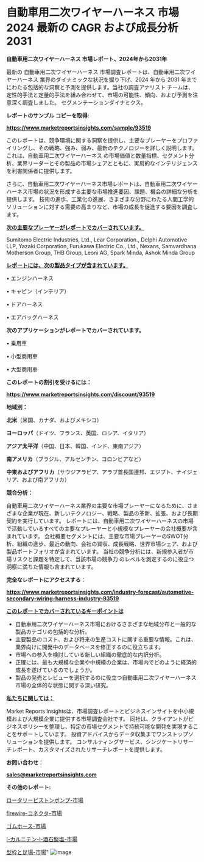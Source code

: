 # 自動車用二次ワイヤーハーネス 市場 2024 最新の CAGR および成長分析 2031

<strong>自動車用二次ワイヤーハーネス 市場レポート、2024年から2031年</strong>

最新の 自動車用二次ワイヤーハーネス 市場調査レポートは、自動車用二次ワイヤーハーネス 業界のダイナミックな状況を掘り下げ、2024 年から 2031 年までにわたる包括的な洞察と予測を提供します。当社の調査アナリスト チームは、定性的手法と定量的手法を組み合わせて、市場の可能性、傾向、および予測を注意深く調査しました。 セグメンテーションダイナミクス。



<strong>レポートのサンプル コピーを取得:</strong> <a href=https://www.marketreportsinsights.com/sample/93519>

<strong><u>https://www.marketreportsinsights.com/sample/93519</u></strong></a>

このレポートは、競争環境に関する洞察を提供し、主要なプレーヤーをプロファイリングし、その戦略、強み、弱み、最新のテクノロジーを詳しく説明します。 これは、自動車用二次ワイヤーハーネス の市場価値と数量指標、セグメント分析、業界リーダーとその製品の市場シェアとともに、実用的なインテリジェンスを利害関係者に提供します。

さらに、自動車用二次ワイヤーハーネス市場レポートは、自動車用二次ワイヤーハーネス市場の状況を形成する主要な市場推進要因、課題、機会の詳細な分析を提供します。 技術の進歩、工業化の進展、さまざまな分野にわたる人間工学的ソリューションに対する需要の高まりなど、市場の成長を促進する要因を調査します。



<strong><u>次の主要なプレーヤーがレポートでカバーされています。</u></strong>

Sumitomo Electric Industries, Ltd., Lear Corporation., Delphi Automotive LLP, Yazaki Corporation, Furukawa Electric Co., Ltd., Nexans, Samvardhana Motherson Group, THB Group, Leoni AG, Spark Minda, Ashok Minda Group



<strong><u><b>レポートには、次の製品タイプが含まれています。</b></u></strong>

• エンジンハーネス

• キャビン（インテリア）

• ドアハーネス

• エアバッグハーネス



<strong><b>次のアプリケーションがレポートでカバーされています。</b></strong>

• 乗用車

• 小型商用車

• 大型商用車



<strong><b>このレポートの割引を受けるには：</b></strong><a href=https://www.marketreportsinsights.com/discount/93519>

<strong><u>https://www.marketreportsinsights.com/discount/93519</u></strong></a>



<strong>地域別：</strong>



<strong>北米</strong>（米国、カナダ、およびメキシコ）



<strong>ヨーロッパ</strong>（ドイツ、フランス、英国、ロシア、イタリア）



<strong>アジア太平洋</strong>（中国、日本、韓国、インド、東南アジア）



<strong>南アメリカ</strong>（ブラジル、アルゼンチン、コロンビアなど）



<strong>中東およびアフリカ</strong>（サウジアラビア、アラブ首長国連邦、エジプト、ナイジェリア、および南アフリカ）



<strong>競合分析：</strong>

自動車用二次ワイヤーハーネス業界の主要な市場プレーヤーになるために、さまざまな企業が現在、新しいテクノロジー、戦略、製品の革新、拡張、および長期契約を実行しています。 レポートには、自動車用二次ワイヤーハーネスの市場で活動しているすべての主要なプレーヤーと小規模なプレーヤーの会社概要が含まれています。 会社概要セグメントには、主要な市場プレーヤーのSWOT分析、組織の進歩、最近の動向、会社の買収、成長戦略、世界市場シェア、および製品ポートフォリオが含まれています。 当社の競争分析には、新規参入者が市場リスクと課題を特定して、当該市場の競争力 のレベルを測定するのに役立つ洞察に満ちた情報も含まれています。



<strong>完全なレポートにアクセスする</strong>：

<a href=https://www.marketreportsinsights.com/industry-forecast/automotive-secondary-wiring-harness-industry-93519>

<strong><u>https://www.marketreportsinsights.com/industry-forecast/automotive-secondary-wiring-harness-industry-93519</u></strong></a>



<strong><u><b>このレポートでカバーされているキーポイントは</b></u></strong>
<ul>
  <li>自動車用二次ワイヤーハーネス市場におけるさまざまな地域分布と一般的な製品カテゴリの包括的な分析。</li>
  <li>主要製品のコスト、および将来の生産コストに関する重要な情報。これは、業界向けに開発中のデータベースを修正するのに役立ちます。</li>
  <li>市場への参入を検討している新しい組織の徹底的な内訳分析。</li>
  <li>正確には、最も大規模な企業や中規模の企業は、市場内でどのように経済的成長を遂げているのでしょうか。</li>
  <li>製品の発売とレビューを選択するのに役立つ自動車用二次ワイヤーハーネス市場の全体的な状態に関する深い研究。</li>
</ul>


<strong><u><b>私たちに関しては：</b></u></strong>

Market Reports Insightsは、市場調査レポートとビジネスインサイトを中小規模および大規模企業に提供する市場調査会社です。 同社は、クライアントがビジネスポリシーを整理し、特定の市場セグメントで持続可能な開発を実現することをサポートしています。 投資アドバイスからデータ収集までワンストップソリューションを提供します。 コンサルティングサービス、シンジケートリサーチレポート、カスタマイズされたリサーチレポートを提供します。



<strong><b>お問い合わせ</b></strong>：

<a href=mailto:sales@marketreportsinsights.com>

<strong><u>sales@marketreportsinsights.com</u></strong></a>



<strong>その他のレポート:</strong>

<a href=https://www.linkedin.com/pulse/ロータリーピストンポンプ-市場-2023-総合分析と事業成長戦略-2030-pr-news-hub-zd9df/>ロータリーピストンポンプ-市場</a>

<a href=https://www.linkedin.com/pulse/firewire-コネクタ-市場-2023-最新の-cagr-および成長分析-r4hzf/>firewire-コネクタ-市場</a>

<a href=https://www.linkedin.com/pulse/ゴムホース-市場-2023-推進要因と成長機会-2030-pr-news-hub-6lizf/>ゴムホース-市場</a>

<a href=https://www.linkedin.com/pulse/l-カルニチン-l-酒石酸塩-市場-2023-最新の-cagr-および成長分析-p7tnf/>l-カルニチン-l-酒石酸塩-市場</a>

<a href=https://www.linkedin.com/pulse/型枠と足場-市場-2023-競争分析と事業成長-2030-pr-news-hub-qojwf/>型枠と足場-市場</a>"
![image](https://github.com/gayatriri2/Market-Trends/assets/166717496/3f8710e2-1c12-42e9-9d90-f4ed377f5f12)
